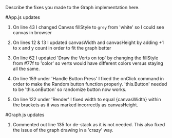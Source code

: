 Describe the fixes you made to the Graph implementation here.

#App.js updates
1. On line 43 I changed Canvas fillStyle to `grey` from 'white' so I could see canvas in browser

2. On lines 12 & 13 I updated canvasWidth and canvasHeight by adding +1 to x and y count in order to fit the graph better

3. On line 62 I updated 'Draw the Verts on top' by changing the fillStyle from #77f to 'color' so verts would have different colors versus staying all the same.

4. On line 159 under 'Handle Button Press' I fixed the onClick command in order to make the Random button function properly. 'this.Button' needed to be 'this.onButton' so randomize button now works.

5. On line 122 under 'Render' I fixed width to equal {canvasWidth} within the brackets as it was marked incorrectly as canvasHeight. 

#Graph.js updates
1. Commented out line 135 for de-stack as it is not needed. This also fixed the issue of the graph drawing in a 'crazy' way.